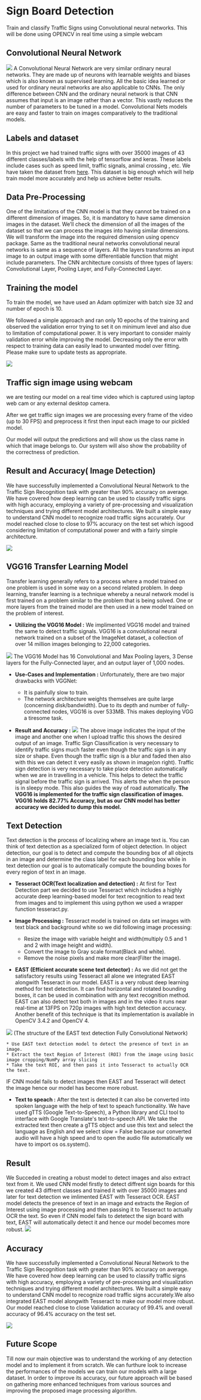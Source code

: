 # Sign Board Detection

Train and classify Traffic Signs using Convolutional neural networks. This will be done using OPENCV in real time using a simple webcam

## Convolutional Neural Network
<img src="https://www.mdpi.com/applsci/applsci-10-01245/article_deploy/html/images/applsci-10-01245-g002.png"/>
A Convolutional Neural Network are very similar ordinary neural networks. They are made up of neurons with learnable weights and biases which is also known as supervised learning. All the basic idea learned or used for ordinary neural networks are also applicable to CNNs. The only difference between CNN and the ordinary neural network is that CNN assumes that input is an image rather than a vector. This vastly reduces the number of parameters to be tuned in a model. Convolutional Nets models are easy and faster to train on images comparatively to the traditional models.

## Labels and dataset

In this project we had trained traffic signs with over 35000 images of 43 different classes/labels with the help of tensorflow and keras. These labels include cases such as speed limit, traffic signals, animal crossing , etc. We have taken the dataset from [here](https://sid.erda.dk/public/archives/daaeac0d7ce1152aea9b61d9f1e19370/published-archive.html). This dataset is big enough which will help train model more accurately and help us achieve better results.



## Data Pre-Processing
One of the limitations of the CNN model is that they cannot be trained on a different dimension of images. So, it is mandatory to have same dimension images in the dataset.
We’ll check the dimension of all the images of the dataset so that we can process the images into having similar dimensions. We will transform the image into the required dimension using opencv package.
Same as the traditional neural networks convolutional neural networks is same as a sequence of layers. All the layers transforms an input image to an output image with some differentiable function that might include parameters. The CNN architecture consists of three types of layers: Convolutional Layer, Pooling Layer, and Fully-Connected Layer.



## Training the model
To train the model, we have used an Adam optimizer with batch size 32 and number of epoch is 10.

We followed a simple approach and ran only 10 epochs of the training and observed the validation error trying to set it on minimum level and also due to limitation of computational power. It is very important to consider mainly validation error while improving the model. Decreasing only the error with respect to training data can easily lead to unwanted model over fitting.
Please make sure to update tests as appropriate.

<img src="https://github.com/GauravSingh9356/Computer-Vision/blob/master/Sign%20Board%20Detection/Screenshot%20(408).png"/>

## Traffic sign image using webcam
we are testing our model on a real time video which is captured using laptop web cam or any external desktop camera.

After we get traffic sign images we are processing every frame of the video (up to 30 FPS) and preprocess it first then input each image to our pickled model.

Our model will output the predictions and will show us the class name in which that image belongs to. Our system will also show the probability of the correctness of prediction.

## Result and Accuracy( Image Detection)
We have successfully implemented a Convolutional Neural Network to the Traffic Sign Recognition task with greater than 90% accuracy on average. We have covered how deep learning can be used to classify traffic signs with high accuracy, employing a variety of pre-processing and visualization techniques and trying different model architectures. We built a simple easy to understand CNN model to recognize road traffic signs accurately. Our model reached close to close to 97% accuracy on the test set which isgood considering limitation of computational power and with a fairly simple architecture. 

<img src="https://github.com/GauravSingh9356/Computer-Vision/blob/master/Sign%20Board%20Detection/Screenshot%20(411).png"/>

## VGG16 Transfer Learning Model
Transfer learning generally refers to a process where a model trained on one problem is used in some way on a second related problem. In deep learning, transfer learning is a technique whereby a neural network model is first trained on a problem similar to the problem that is being solved. One or more layers from the trained model are then used in a new model trained on the problem of interest.
* **Utilizing the VGG16 Model :** We implimented VGG16 model and trained the same to detect traffic signals. VGG16 is a convolutional neural network trained on a subset of the ImageNet dataset, a collection of over 14 million images belonging to 22,000 categories.
<img src="https://storage.googleapis.com/lds-media/images/vgg16-architecture.width-1200.jpg"/>
The VGG16 Model has 16 Convolutional and Max Pooling layers, 3 Dense layers for the Fully-Connected layer, and an output layer of 1,000 nodes.

* **Use-Cases and Implementation :** Unfortunately, there are two major drawbacks with VGGNet:
    - It is painfully slow to train.
    - The network architecture weights themselves are quite large (concerning disk/bandwidth).
Due to its depth and number of fully-connected nodes, VGG16 is over 533MB. This makes deploying VGG a tiresome task.

* **Result and Accuracy :** <img src="https://github.com/prashantprem/Computer-Vision/blob/master/Sign%20Board%20Detection/vgg_result.png"/> 
The above image indicates the input of the image and another one when I upload traffic this shows the desired output of an image. Traffic Sign Classification is very necessary to identify traffic signs much faster even though the traffic sign is in any size or shape. Even though the traffic sign is a blur and faded then also with this we can detect it very easily as shown in image(on right). Traffic sign detection is very necessary to take place detection automatically when we are in travelling in a vehicle. This helps to detect the traffic signal before the traffic sign is arrived. This alerts the when the person is in sleepy mode. This also guides the way of road automatically.
**The VGG16 is implemented for the traffic sign classification of images. VGG16 holds 82.77% Accuracy, but as our CNN model has better accuracy we decided to dump this model.**


## Text Detection
Text detection is the process of localizing where an image text is. You can think of text detection as a specialized form of object detection.
In object detection, our goal is to detect and compute the bounding box of all objects in an image and determine the class label for each bounding box while in text detection our goal is to automatically compute the bounding boxes for every region of text in an image. 


* **Tesseract OCR(Text localization and detection) :**  At first for Text Detection part we decided to use Tesseract which includes a highly accurate deep learning-based model for text recognition to read text from images and to implement this using python we used a wrapper function tesseract.py.




* **Image Processing :** Tesseract model is trained on data set images with text  black and background white so we did following image processing:
    * Resize the image with variable height and width(multiply 0.5 and 1 and 2 with image height and width).
    * Convert the image to Gray scale format(Black and white).
    * Remove the noise pixels and make more clear(Filter the image).


* **EAST (Efficient accurate scene text detector) :** As we did not get the satisfactory results using Tesseract all alone we integrated EAST alongwith Tesseract in our model. EAST is a very robust deep learning method for text detection. It can find horizontal and rotated bounding boxes, it can be used in combination with any text recognition method. EAST can also detect text both in images and in the video it runs near real-time at 13FPS on 720p images with high text detection accuracy. Another benefit of this technique is that its implementation is available in OpenCV 3.4.2 and OpenCV 4.
<img src="https://github.com/prashantprem/Computer-Vision/blob/master/Sign%20Board%20Detection/text_detection_east.jpg"/>
(The structure of the EAST text detection Fully Convolutional Network)

    * Use EAST text detection model to detect the presence of text in an image.
    * Extract the text Region of Interest (ROI) from the image using basic image cropping/NumPy array slicing
    * Take the text ROI, and then pass it into Tesseract to actually OCR the text.
IF CNN model fails to detect images then EAST and Tesseract will detect the image hence our model has become more robust.




* **Text to speach :**  After the text is detected it can also be converted into spoken language with the help of text to speach functionality.
We have used gTTS (Google Text-to-Speech), a Python library and CLI tool to interface with Google Translate's text-to-speech API. We take the extracted text then create a gTTS object and use this text and select the language as English and we select slow = False because our converted audio will have a high speed and to open the audio file automatically we have to import os os.system().

## Result
We Succeded in creating a robust model to detect images and also extract text from it. We used CNN model firstly to detect diffrent sign boards for this we created 43 diffrent classes and trained it with over 35000 images and later for text detection we imlimented EAST with Tesseract OCR. EAST model detects the presence of text in an image and extracts the Region of Interest using image processing and then passing it to Tesseract to actually OCR the text. So even if CNN model fails to detetect the sign board with text, EAST will automatically detect it and hence our model becomes more robust.
<img src="https://github.com/prashantprem/Computer-Vision/blob/master/Sign%20Board%20Detection/test_image.jpeg"/>

## Accuracy
We have successfully implemented a Convolutional Neural Network to the Traffic Sign Recognition task with greater than 90% accuracy on average. We have covered how deep learning can be used to classify traffic signs with high accuracy, employing a variety of pre-processing and visualization techniques and trying different model architectures. We built a simple easy to understand CNN model to recognize road traffic signs accurately.We also integrated EAST model alongwith Tesseract to make our model more robust. Our model reached close to close Validation accuracy of 99.4% and overall accuracy of 96.4% accuracy on the test set.

<img src="https://github.com/GauravSingh9356/Computer-Vision/blob/master/Sign%20Board%20Detection/Screenshot%20(411).png"/>

## Future Scope
Till now our main objective was to understand the working of any detection model and to implement it from scratch. We can furthure look to increase the performances of the models we can train our models with a large dataset. In order to improve its accuracy, our future approach will be based on gathering more enhanced techniques from various sources and improving the proposed image processing algorithm.

